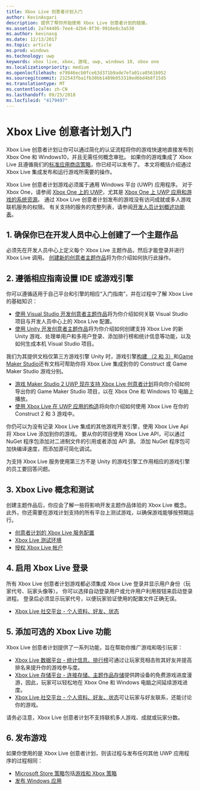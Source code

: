 ```yaml
---
title: Xbox Live 创意者计划入门
author: KevinAsgari
description: 提供了帮你开始使用 Xbox Live 创意者计划的链接。
ms.assetid: 2a744405-7ee4-42b4-8f36-9916e8c3a530
ms.author: kevinasg
ms.date: 12/13/2017
ms.topic: article
ms.prod: windows
ms.technology: uwp
keywords: xbox live, xbox, 游戏, uwp, windows 10, xbox one
ms.localizationpriority: medium
ms.openlocfilehash: e79846ecb0fce63d371b9ade7efa01ca0561b952
ms.sourcegitcommit: 232543fba1fb30bb1489b053310ed6bd4b8f15d5
ms.translationtype: MT
ms.contentlocale: zh-CN
ms.lasthandoff: 09/25/2018
ms.locfileid: "4179497"
---
```

# <a name="get-started-with-the-xbox-live-creators-program"></a>Xbox Live 创意者计划入门
 
Xbox Live 创意者计划让你可以通过简化的认证流程将你的游戏快速地直接发布到 Xbox One 和 Windows10，并且无需任何概念审批。 如果你的游戏集成了 Xbox Live 且遵循我们的[标准应用商店策略](https://msdn.microsoft.com/en-us/library/windows/apps/dn764944.aspx)，你已经可以发布了。 本文将概括介绍通过 Xbox Live 集成发布和运行游戏所需要的操作。 

Xbox Live 创意者计划游戏必须属于通用 Windows 平台 (UWP) 应用程序。 对于 Xbox One，请参阅 [Xbox One 上的 UWP](https://msdn.microsoft.com/en-us/windows/uwp/xbox-apps/index)，尤其是 [Xbox One 上 UWP 应用和游戏的系统资源](https://msdn.microsoft.com/en-us/windows/uwp/xbox-apps/system-resource-allocation)。 通过 Xbox Live 创意者计划发布的游戏没有访问成就或多人游戏联机服务的权限。 有关支持的服务的完整列表，请参阅[开发人员计划概述功能表](https://docs.microsoft.com/en-us/windows/uwp/xbox-live/developer-program-overview#feature-table)。

## <a name="1-ensure-you-have-a-title-created-on-dev-center"></a>1. 确保你已在开发人员中心上创建了一个主题作品
必须先在开发人员中心上定义每个 Xbox Live 主题作品，然后才能登录并进行 Xbox Live 调用。  [创建新的创意者主题作品](create-and-test-a-new-creators-title.md)将为你介绍如何执行此操作。

## <a name="2-follow-the-appropriate-guide-to-setup-your-ide-or-game-engine"></a>2. 遵循相应指南设置 IDE 或游戏引擎
你可以遵循适用于自己平台和引擎的相应“入门指南”，并在过程中了解 Xbox Live 的基础知识：

* [使用 Visual Studio 开发创意者主题作品](develop-creators-title-with-visual-studio.md)将为你介绍如何关联 Visual Studio 项目与开发人员中心上的 Xbox Live 配置。
* [使用 Unity 开发创意者主题作品](develop-creators-title-with-unity.md)将为你介绍如何创建支持 Xbox Live 的新 Unity 游戏、处理单用户和多用户登录、添加排行榜和统计信息等功能，以及如何生成本机 Visual Studio 项目。

我们为其提供文档仅第三方游戏引擎 Unity 时，游戏引擎[构建 （2 和 3）](https://www.scirra.com/construct2)和[Game Maker Studio](https://www.yoyogames.com/gamemaker)还有文档可帮助你将 Xbox Live 集成到你的 Construct 或 Game Maker Studio 游戏分别。

* [游戏 Maker Studio 2 UWP 现在支持 Xbox Live 创意者计划](https://www.yoyogames.com/gamemaker/xblc)将向你介绍如何导出你的 Game Maker Studio 项目，以在 Xbox One 和 Windows 10 电脑上播放。
* [使用 Xbox Live 在 UWP 应用的构造](https://www.scirra.com/tutorials/9540/using-xbox-live-in-uwp-apps)将向你介绍如何使用 Xbox Live 在你的 Construct 2 和 3 游戏中。

你仍可以为没有记录 Xbox Live 集成的其他游戏开发引擎，使用 Xbox Live Api 将 Xbox Live 添加到你的游戏。 要从你的项目使用 Xbox Live API，可以通过 NuGet 程序包添加对二进制文件的引用或者添加 API 源。 添加 NuGet 程序包可加快编译速度，而添加源可简化调试。

为支持 Xbox Live 服务使用第三方不是 Unity 的游戏引擎工作用相应的游戏引擎的员工要回答问题。

## <a name="3-xbox-live-concepts--testing"></a>3. Xbox Live 概念和测试
创建主题作品后，你应会了解一些将影响开发主题作品体验的 Xbox Live 概念。 此外，你还需要在游戏计划支持的所有平台上测试游戏，以确保游戏能够按预期运行。

- [创意者计划的 Xbox Live 服务配置](xbox-live-service-configuration-creators.md)
- [Xbox Live 测试环境](../xbox-live-sandboxes.md)
- [授权 Xbox Live 帐户](authorize-xbox-live-accounts.md)

## <a name="4-enable-xbox-live-sign-in"></a>4. 启用 Xbox Live 登录
所有 Xbox Live 创意者计划游戏都必须集成 Xbox Live 登录并显示用户身份（玩家代号、玩家头像等）。 你可以选择自动登录用户或允许用户利用按钮来启动登录进程。 登录后必须显示玩家代号，以便玩家验证使用的配置文件正确无误。

- [Xbox Live 社交平台 - 个人资料、好友、状态](../social-platform/social-platform.md)

## <a name="5-add-optional-xbox-live-features"></a>5. 添加可选的 Xbox Live 功能

Xbox Live 创意者计划提供了一系列功能，旨在帮助你推广游戏和吸引玩家：

- [Xbox Live 数据平台 - 统计信息、排行榜](../data-platform/data-platform.md)可通过让玩家竞相击败其好友并提高排名来提升你的游戏参与度。
- [Xbox Live 存储平台 - 连接存储、主题作品存储](../storage-platform/storage-platform.md)提供跨设备的免费游戏进度漫游，因此，玩家可以轻松地在 Xbox One 和 Windows 电脑之间延续游戏进度。
- [Xbox Live 社交平台 - 个人资料、好友、状态](../social-platform/social-platform.md)可让玩家与好友联系，还能讨论你的游戏。

请务必注意，Xbox Live 创意者计划不支持联机多人游戏、成就或玩家分数。

## <a name="6-release-your-game"></a>6. 发布游戏

如果你使用的是 Xbox Live 创意者计划，则该过程与发布任何其他 UWP 应用程序的过程相同：

- [Microsoft Store 策略](https://msdn.microsoft.com/en-us/library/windows/apps/dn764944.aspx)包括[游戏和 Xbox 策略](https://msdn.microsoft.com/en-us/library/windows/apps/dn764944.aspx#pol_10_13)
- [发布 Windows 应用](https://developer.microsoft.com/en-us/store/publish-apps)